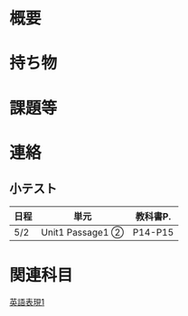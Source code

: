 # 概要

# 持ち物

# 課題等

# 連絡
## 小テスト
| 日程  | 単元               | 教科書P.   |
|-----|------------------|---------|
| 5/2 | Unit1 Passage1 ② | P14-P15 |

# 関連科目
[英語表現1](./英語表現1.md)
